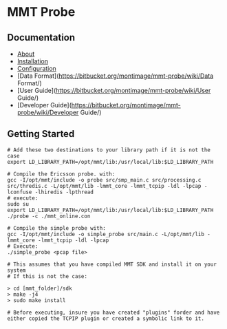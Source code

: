 # MMT Probe

## Documentation

* [About](https://bitbucket.org/montimage/mmt-probe/wiki/About/)
* [Installation](https://bitbucket.org/montimage/mmt-probe/wiki/Installation/)
* [Configuration](https://bitbucket.org/montimage/mmt-probe/wiki/Configuration/)
* [Data Format](https://bitbucket.org/montimage/mmt-probe/wiki/Data Format/)
* [User Guide](https://bitbucket.org/montimage/mmt-probe/wiki/User Guide/)
* [Developer Guide](https://bitbucket.org/montimage/mmt-probe/wiki/Developer Guide/)

## Getting Started
```
# Add these two destinations to your library path if it is not the case
export LD_LIBRARY_PATH=/opt/mmt/lib:/usr/local/lib:$LD_LIBRARY_PATH

# Compile the Ericsson probe. with:
gcc -I/opt/mmt/include -o probe src/smp_main.c src/processing.c src/thredis.c -L/opt/mmt/lib -lmmt_core -lmmt_tcpip -ldl -lpcap -lconfuse -lhiredis -lpthread
# execute:
sudo su
export LD_LIBRARY_PATH=/opt/mmt/lib:/usr/local/lib:$LD_LIBRARY_PATH
./probe -c ./mmt_online.con

# Compile the simple probe with:
gcc -I/opt/mmt/include -o simple_probe src/main.c -L/opt/mmt/lib -lmmt_core -lmmt_tcpip -ldl -lpcap
# Execute: 
./simple_probe <pcap file>

# This assumes that you have compiled MMT SDK and install it on your system
# If this is not the case:

> cd [mmt_folder]/sdk
> make -j4
> sudo make install

# Before executing, insure you have created "plugins" forder and have either copied the TCPIP plugin or created a symbolic link to it.
```